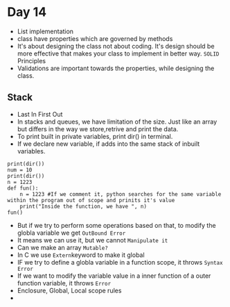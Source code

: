 # Day 14
- List implementation
- class have properties which are governed by methods
- It's about designing the class not about coding. It's design should be more effective that makes your class to implement in better way. `SOLID ` Principles
- Validations are important towards the properties, while designing the class. 
## Stack
- Last In First Out
- In stacks and queues, we have limitation of the size. Just like an array but differs in the way we store,retrive and print the data. 
- To print built in private variables, print dir() in terminal. 
- If we declare new variable, if adds into the same stack of inbuilt variables. 
```commandline
print(dir())
num = 10
print(dir())
n = 1223
def fun():
    n = 1223 #If we comment it, python searches for the same variable within the program out of scope and prinits it's value
    print("Inside the function, we have ", n)
fun()
```
- But if we try to perform some operations based on that, to modify the globla variable we get `OutBound Error`
- It means we can use it, but we cannot `Manipulate it`
- Can we make an array `Mutable?`
- In C we use `Extern`keyword to make it global
- IF we try to define a globla variable in a function scope, it throws `Syntax Error`
- If we want to modify the variable value in a inner function of a outer function variable, it throws `Error`
- Enclosure, Global, Local scope rules
- 